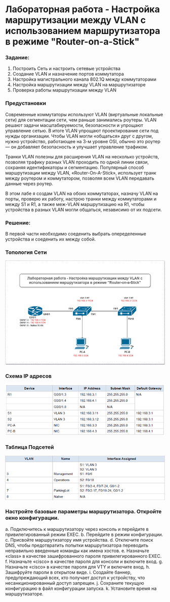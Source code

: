 # Лабораторная работа - Настройка маршрутизации между VLAN с использованием маршрутизатора в режиме "Router-on-a-Stick"


### Задание:

 1. Построить Сеть и настроить сетевые устройства
 2. Создание VLAN и назначение портов коммутатора
 3. Настройка магистрального канала 802.1Q между коммутаторами
 4. Настройка маршрутизации между VLAN на маршрутизаторе
 5. Проверка работы маршрутизации между VLAN

### Предустановки

Современные коммутаторы используют VLAN (виртуальные локальные сети) для сегментации сети, чем раньше занимались роутеры. VLAN решают задачи масштабируемости, безопасности и упрощают управление сетью. В итоге VLAN упрощают проектирование сети под нужды организации. Чтобы VLAN могли «общаться» друг с другом, нужно устройство, работающее на 3-м уровне OSI, обычно это роутер — он добавляет безопасность и улучшает управление трафиком.

Транки VLAN полезны для расширения VLAN на несколько устройств, позволяя трафику разных VLAN проходить по одной линии связи, сохраняя идентификаторы и сегментацию. Популярный способ маршрутизации между VLAN, «Router-On-A-Stick», использует транк между роутером и коммутатором, позволяя всем VLAN передавать данные через роутер.

В этом лабе я создам VLAN на обоих коммутаторах, назначу VLAN на порты, проверю их работу, настрою транки между коммутаторами и между S1 и R1, а также меж-VLAN маршрутизацию на R1, чтобы устройства в разных VLAN могли общаться, независимо от их подсети.

### Решение:

В первой части необходимо соеденить выбрать опеределенные устройства и соеденить их между собой.

### Топология Сети
![topology](lab_003_tpology.png)

### Схема IP адресов
![ip addressing scheme](lab_003_addressing_scheme.png)

### Таблица Подсетей

![vlans](lab_003_vlans.png)

### Настройте базовые параметры маршрутизатора. Откройте окно конфигурации.

a. Подключитесь к маршрутизатору через консоль и перейдите в привилегированный режим EXEC. 
b. Перейдите в режим конфигурации. 
c. Присвойте маршрутизатору имя устройства. 
d. Отключите поиск DNS, чтобы предотвратить попытки маршрутизатора переводить неправильно введенные команды как имена хостов. 
e. Назначьте «class» в качестве зашифрованного пароля привилегированного EXEC. 
f. Назначьте «cisco» в качестве пароля для консоли и включите вход. 
g. Назначьте «cisco» в качестве пароля для VTY и включите вход. 
h. Зашифруйте пароли в открытом виде. 
i. Создайте баннер, предупреждающий всех, кто получает доступ к устройству, что несанкционированный доступ запрещен. 
j. Сохраните текущую конфигурацию в файл конфигурации запуска. 
k. Установите время на маршрутизаторе. 
